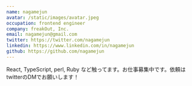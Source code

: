 ```yaml
---
name: nagamejun
avatar: /static/images/avatar.jpeg
occupation: frontend engineer
company: freakOut, Inc.
email: nagamejun@gmail.com
twitter: https://twitter.com/nagamejun
linkedin: https://www.linkedin.com/in/nagamejun
github: https://github.com/nagamejun
---
```



React, TypeScript, perl, Ruby など触ってます。お仕事募集中です。依頼はtwitterのDMでお願いします！
